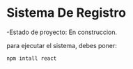 <h1> Sistema De Registro </h1>

-Estado de proyecto: En construccion.

para ejecutar el sistema, debes poner: 

```npm intall react ```
